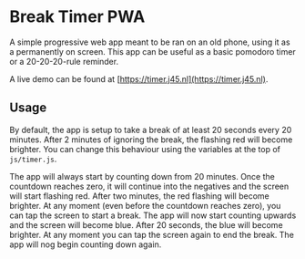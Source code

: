 # Break Timer PWA
A simple progressive web app meant to be ran on an old phone, using it as a permanently on screen.
This app can be useful as a basic pomodoro timer or a 20-20-20-rule reminder.

A live demo can be found at [https://timer.j45.nl](https://timer.j45.nl).

## Usage
By default, the app is setup to take a break of at least 20 seconds every 20 minutes. After 2 minutes of ignoring the break, the flashing red will become brighter. You can change this behaviour using the variables at the top of `js/timer.js`.

The app will always start by counting down from 20 minutes. Once the countdown reaches zero, it will continue into the negatives and the screen will start flashing red. After two minutes, the red flashing will become brighter. At any moment (even before the countdown reaches zero), you can tap the screen to start a break. The app will now start counting upwards and the screen will become blue. After 20 seconds, the blue will become brighter. At any moment you can tap the screen again to end the break. The app will nog begin counting down again.
